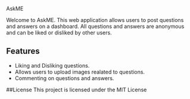 AskME 

Welcome to AskME. This web application allows users to post questions and answers on a dashboard. All questions and answers are anonymous and can be liked or disliked by other users. 

## Features
* Liking and Disliking questions.
* Allows users to upload images realated to questions.
* Commenting on questions and answers. 


##License
This project is licensed under the MIT License
